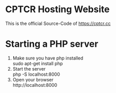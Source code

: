 # CPTCR Hosting Website
This is the official Source-Code of https://cptcr.cc

# Starting a PHP server
1. Make sure you have php installed <br>
sudo apt-get install php
2. Start the server <br>
php -S localhost:8000
3. Open your browser <br>
http://localhost:8000